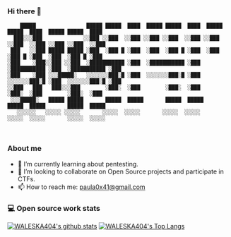 ### Hi there 👋

````
    █████                █████ █████  ████  █████ █████  ████  █████ █████  ████  █████ █████  ████ 
  ███░░░███             ░░███ ░░███  ░░███ ░░███ ░░███  ░░███ ░░███ ░░███  ░░███ ░░███ ░░███  ░░███ 
 ███   ░░███ █████ █████ ░███  ░███ █ ░███  ░███  ░███ █ ░███  ░███  ░███ █ ░███  ░███  ░███ █ ░███ 
░███    ░███░░███ ░░███  ░███████████ ░███  ░███████████ ░███  ░███████████ ░███  ░███████████ ░███ 
░███    ░███ ░░░█████░   ░░░░░░░███░█ ░███  ░░░░░░░███░█ ░███  ░░░░░░░███░█ ░███  ░░░░░░░███░█ ░███ 
░░███   ███   ███░░░███        ░███░  ░███        ░███░  ░███        ░███░  ░███        ░███░  ░███ 
 ░░░█████░   █████ █████       █████  █████       █████  █████       █████  █████       █████  █████
   ░░░░░░   ░░░░░ ░░░░░       ░░░░░  ░░░░░       ░░░░░  ░░░░░       ░░░░░  ░░░░░       ░░░░░  ░░░░░ 
                                                                                                    
                                                                                                                                                                                                                                                                   
````



### About me

- 🌱 I’m currently learning about pentesting.
- 👯 I’m looking to collaborate on Open Source projects and participate in CTFs.
- 📫 How to reach me: paula0x41@gmail.com

### 💻 Open source work stats

[![WALESKA404's github stats](https://github-readme-stats.vercel.app/api?username=waleska404&show_icons=true&hide_border=true&count_private=true&theme=dark)](https://github.com/waleska404/github-readme-stats)  [![WALESKA404's Top Langs](https://github-readme-stats.vercel.app/api/top-langs/?username=waleska404&layout=compact&show_icons=true&hide_border=true&count_private=true&theme=dark)](https://github.com/waleska404/github-readme-stats)





